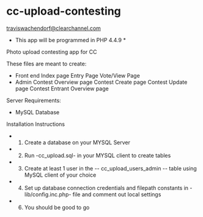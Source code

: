 cc-upload-contesting
======================
traviswachendorf@clearchannel.com

* This app will be programmed in PHP 4.4.9 *

Photo upload contesting app for CC

These files are meant to create:
- Front end
	Index page
	Entry Page
	Vote/View Page
- Admin
	Contest Overview page
	Contest Create page
	Contest Update page
	Contest Entrant Overview page


Server Requirements:
- MySQL Database

Installation Instructions
- 1. Create a database on your MYSQL Server
- 2. Run -cc_upload.sql- in your MYSQL client to create tables
- 3. Create at least 1 user in the -- cc_upload_users_admin -- table using MySQL client of your choice
- 4. Set up database connection credentials and filepath constants in -lib/config.inc.php- file and comment out local settings
- 6. You should be good to go